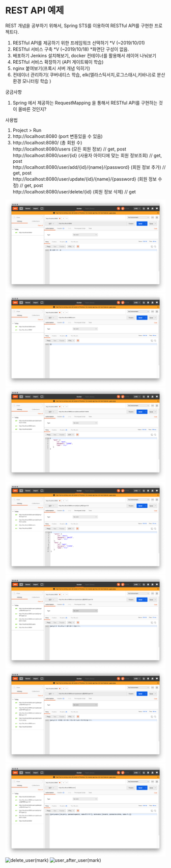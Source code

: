 # REST API 예제

REST 개념을 공부하기 위해서, Spring STS를 이용하여 RESTful API를 구현한 프로젝트다.


1. RESTful API를 제공하기 위한 프레임워크 선택하기 *V (~2019/10/01)
2. RESTful 서비스 구축 *V (~2019/10/18) *화면단 구성이 없음.
3. 배포하기 Jenkins 설치해보기, docker 컨테이너를 활용해서 레이어 나눠보기
4. RESTful 서비스 확장하기 (API 게이트웨이 학습)
5. nginx 붙여보기(프록시 서버 개념 익히기)
6. 컨테이너 관리하기( 쿠버네티스 학습, elk(엘라스틱서치,로그스태시,키바나)로 분산 환경 모니터링 학습 )


궁금사항
1. Spring 에서 제공하는 RequestMapping 을 통해서 RESTful API를 구현하는 것이 올바른 것인지?


사용법
1. Project > Run
2. http://localhost:8080 (port 변동있을 수 있음)
3. http://localhost:8080/ (총 회원 수)  
   http://localhost:8080/users (모든 회원 정보) // get, post  
   http://localhost:8080/user/{id} (사용자 아이디에 맞는 회원 정보조회) // get, post  
   http://localhost:8080/user/add/{id}/{name}/{password} (회원 정보 추가) // get, post  
   http://localhost:8080/user/update/{id}/{name}/{password} (회원 정보 수정) // get, post  
   http://localhost:8080/user/delete/{id} (회원 정보 삭제) // get


![main](./screenshot/0.main.png)   
![init_users](./screenshot/1.init_users.png)
![add_user(mark)](./screenshot/2.add_user(mark).png)
![add_user(jerry)](./screenshot/3.add_user(jerry).png)
![update_user(jerry)_failed](./screenshot/4.update_user(jerry)_failed.png)
![update_user(jerry)_success](./screenshot/5.update_user(jerry)_success.png)
![users_after_update](./screenshot/6.users_after_update.png)
![delete_user(mark)](./screenshot/7.delete_user(mark))
![user_after_user(mark)](./screentshot/8.user_after_user(mark))
